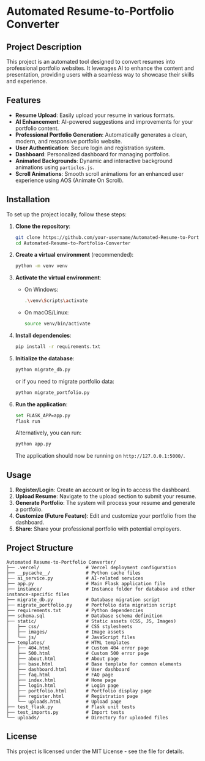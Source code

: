 # Automated Resume-to-Portfolio Converter

## Project Description
This project is an automated tool designed to convert resumes into professional portfolio websites. It leverages AI to enhance the content and presentation, providing users with a seamless way to showcase their skills and experience.

## Features
- **Resume Upload**: Easily upload your resume in various formats.
- **AI Enhancement**: AI-powered suggestions and improvements for your portfolio content.
- **Professional Portfolio Generation**: Automatically generates a clean, modern, and responsive portfolio website.
- **User Authentication**: Secure login and registration system.
- **Dashboard**: Personalized dashboard for managing portfolios.
- **Animated Backgrounds**: Dynamic and interactive background animations using `particles.js`.
- **Scroll Animations**: Smooth scroll animations for an enhanced user experience using AOS (Animate On Scroll).

## Installation
To set up the project locally, follow these steps:

1. **Clone the repository**:
   ```bash
   git clone https://github.com/your-username/Automated-Resume-to-Portfolio-Converter.git
   cd Automated-Resume-to-Portfolio-Converter
   ```

2. **Create a virtual environment** (recommended):
   ```bash
   python -m venv venv
   ```

3. **Activate the virtual environment**:
   - On Windows:
     ```bash
     .\venv\Scripts\activate
     ```
   - On macOS/Linux:
     ```bash
     source venv/bin/activate
     ```

4. **Install dependencies**:
   ```bash
   pip install -r requirements.txt
   ```

5. **Initialize the database**:
   ```bash
   python migrate_db.py
   ```
   or if you need to migrate portfolio data:
   ```bash
   python migrate_portfolio.py
   ```

6. **Run the application**:
   ```bash
   set FLASK_APP=app.py
   flask run
   ```
   Alternatively, you can run:
   ```bash
   python app.py
   ```

   The application should now be running on `http://127.0.0.1:5000/`.

## Usage
1. **Register/Login**: Create an account or log in to access the dashboard.
2. **Upload Resume**: Navigate to the upload section to submit your resume.
3. **Generate Portfolio**: The system will process your resume and generate a portfolio.
4. **Customize (Future Feature)**: Edit and customize your portfolio from the dashboard.
5. **Share**: Share your professional portfolio with potential employers.

## Project Structure
```
Automated Resume-to-Portfolio Converter/
├── .vercel/                 # Vercel deployment configuration
├── __pycache__/             # Python cache files
├── ai_service.py            # AI-related services
├── app.py                   # Main Flask application file
├── instance/                # Instance folder for database and other instance-specific files
├── migrate_db.py            # Database migration script
├── migrate_portfolio.py     # Portfolio data migration script
├── requirements.txt         # Python dependencies
├── schema.sql               # Database schema definition
├── static/                  # Static assets (CSS, JS, Images)
│   ├── css/                 # CSS stylesheets
│   ├── images/              # Image assets
│   └── js/                  # JavaScript files
├── templates/               # HTML templates
│   ├── 404.html             # Custom 404 error page
│   ├── 500.html             # Custom 500 error page
│   ├── about.html           # About page
│   ├── base.html            # Base template for common elements
│   ├── dashboard.html       # User dashboard
│   ├── faq.html             # FAQ page
│   ├── index.html           # Home page
│   ├── login.html           # Login page
│   ├── portfolio.html       # Portfolio display page
│   ├── register.html        # Registration page
│   └── uploads.html         # Upload page
├── test_flask.py            # Flask unit tests
├── test_imports.py          # Import tests
└── uploads/                 # Directory for uploaded files
```

## License
This project is licensed under the MIT License - see the <mcfile name="LICENSE" path="f:\Automated Resume-to-Portfolio Converter\LICENSE"></mcfile> file for details.
